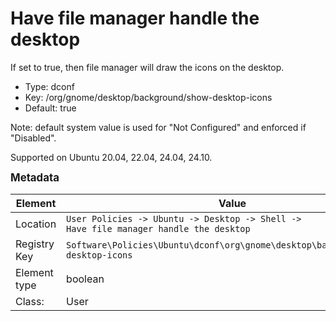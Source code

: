 # Have file manager handle the desktop

If set to true, then file manager will draw the icons on the desktop.

- Type: dconf
- Key: /org/gnome/desktop/background/show-desktop-icons
- Default: true

Note: default system value is used for "Not Configured" and enforced if "Disabled".

Supported on Ubuntu 20.04, 22.04, 24.04, 24.10.



<span style="font-size: larger;">**Metadata**</span>

| Element      | Value                          |
| ---          | ---                            |
| Location     | <code>User Policies -> Ubuntu -> Desktop -> Shell -> Have file manager handle the desktop</code>     |
| Registry Key | <code>Software\Policies\Ubuntu\dconf\org\gnome\desktop\background\show-desktop-icons</code>          |
| Element type | boolean               |
| Class:       | User                     |
